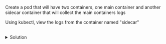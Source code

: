 Create a pod that will have two containers, one main container and another sidecar container that will collect the main containers logs

Using kubectl, view the logs from the container named "sidecar"

<br>
<details><summary>Solution</summary>
<br>

```bash
cat << EOF > pod-logging-sidecar.yaml
apiVersion: v1
kind: Pod
metadata:
  name: pod-logging-sidecar
spec:
  containers:
  - image: busybox
    name: main
    args: [ 'sh', '-c', 'while true; do echo "$(date)\n" >> /var/log/main-container.log; sleep 5; done' ]
    volumeMounts:
      - name: varlog
        mountPath: /var/log
  - name: sidecar
    image: busybox
    args: [ /bin/sh, -c, 'tail -f /var/log/main-container.log' ]
    volumeMounts:
      - name: varlog
        mountPath: /var/log
  volumes:
    - name: varlog
      emptyDir: {}
EOF
```{{exec}}

```bash
k logs pod-logging-sidecar -c sidecar

k logs pod-logging-sidecar -all-containers

k logs pod-logging-sidecar -all-containers -f
```{{exec}}

</details>